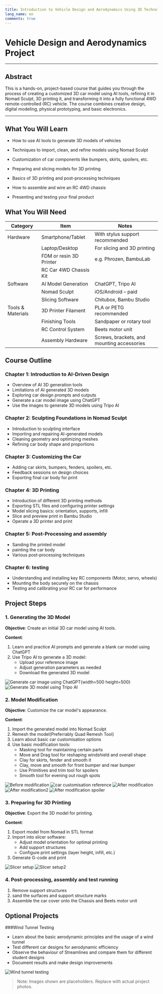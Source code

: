 ```yaml
---
title: Introduction to Vehicle Design and Aerodynamics Using 3D Technology
lang_name: en 
comments: true
---
```



# Vehicle Design and Aerodynamics Project

---

## Abstract

This is a hands-on, project-based course that guides you through the process of creating a customized 3D car model using AI tools, refining it in Nomad Sculpt, 3D printing it, and transforming it into a fully functional 4WD remote-controlled (RC) vehicle. The course combines creative design, digital modeling, physical prototyping, and basic electronics.

---

## What You Will Learn

- How to use AI tools to generate 3D models of vehicles

- Techniques to import, clean, and refine models using Nomad Sculpt

- Customization of car components like bumpers, skirts, spoilers, etc.

- Preparing and slicing models for 3D printing

- Basics of 3D printing and post-processing techniques

- How to assemble and wire an RC 4WD chassis

- Presenting and testing your final product


## What You Will Need

| Category | Item | Notes |
|----------|------|-------|
| Hardware | Smartphone/Tablet | With stylus support recommended |
| | Laptop/Desktop | For slicing and 3D printing |
| | FDM or resin 3D Printer | e.g. Phrozen, BambuLab |
| | RC Car 4WD Chassis Kit | |
| Software | AI Model Generation | ChatGPT, Tripo AI |
| | Nomad Sculpt | iOS/Android – paid |
| | Slicing Software | Chitubox, Bambu Studio |
| Tools & Materials | 3D Printer Filament | PLA or PETG recommended |
| | Finishing Tools | Sandpaper or rotary tool |
| | RC Control System | Beets motor unit |
| | Assembly Hardware | Screws, brackets, and mounting accessories |


## Course Outline

### Chapter 1: Introduction to AI-Driven Design
- Overview of AI 3D generation tools
- Limitations of AI generated 3D models
- Exploring car design prompts and outputs
- Generate a car model image using ChatGPT
- Use the images to generate 3D models using Tripo AI

### Chapter 2: Sculpting Foundations in Nomad Sculpt
- Introduction to sculpting interface
- Importing and repairing AI-generated models
- Cleaning geometry and optimizing meshes
- Refining car body shape and proportions

### Chapter 3: Customizing the Car
- Adding car skirts, bumpers, fenders, spoilers, etc.
- Feedback sessions on design choices
- Exporting final car body for print

### Chapter 4: 3D Printing
- Introduction of different 3D printing methods
- Exporting STL files and configuring printer settings
- Model slicing basics: orientation, supports, infill
- Slice and preview print in Bambu Studio
- Operate a 3D printer and print

### Chapter 5: Post-Processing and assembly
- Sanding the printed model
- painting the car body
- Various post-processing techniques

### Chapter 6: testing
- Understanding and installing key RC components (Motor, servo, wheels)
- Mounting the body securely on the chassis
- Testing and calibrating your RC car for performance


## Project Steps

### 1. Generating the 3D Model

**Objective**: Create an initial 3D car model using AI tools.

**Content**:
1. Learn and practice AI prompts and generate a blank car model using ChatGPT
2. Use Tripo AI to generate a 3D model:
   - Upload your reference image
   - Adjust generation parameters as needed
   - Download the generated 3D model

![Generate car image using ChatGPT](./images/ai-car-image.png){width=500 height=500}
![Generate 3D model using Tripo AI](./images/tripo-model.png)

### 2. Model Modification

**Objective**: Customize the car model's appearance.

**Content**:
1. Import the generated model into Nomad Sculpt
2. Remesh the model(Preferrably Quad Remesh Tool)
3. Learn about basic car customisation options
4. Use basic modification tools:
   - Masking tool for maintaining certain parts
   - Move and Drag tool for reshaping windshield and overall shape
   - Clay for skirts, fender and smooth it
   - Clay, move and smooth for front bumper and rear bumper
   - Use Primitives and trim tool for spoilers
   - Smooth tool for evening out rough spots

![Before modification](./images/raw-car-import.png)
![car customisation reference](./images/custom-options.png)
![After modification](./images/after-mod.png)
![After modification2](./images/after-mod-rear.png)
![After modification spoiler](./images/spoiler.png)

### 3. Preparing for 3D Printing

**Objective**: Export the 3D model for printing.

**Content**:
1. Export model from Nomad in STL format
2. Import into slicer software:
   - Adjust model orientation for optimal printing
   - Add support structures
   - Configure print settings (layer height, infill, etc.)
3. Generate G-code and print

![Slicer setup](./images/slicer-1.png)
![Slicer setup2](./images/slicer-preview.png)

### 4. Post-processing, assembly and test running
1. Remove support structures
2. sand the surfaces and support structure marks
3. Assemble the car cover onto the Chassis and Beets motor unit

## Optional Projects 

###Wind Tunnel Testing 
   - Learn about the basic aerodynamic principles and the usage of a wind tunnel
   - Test different car designs for aerodynamic efficiency
   - Observe the behaviour of Streamlines and compare them for different student designs
   - Document results and make design improvements

![Wind tunnel testing](./images/windtunnel.png)


> Note: Images shown are placeholders. Replace with actual project photos.

